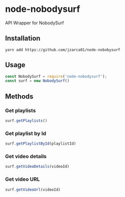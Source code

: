 # node-nobodysurf

API Wrapper for NobodySurf

## Installation

```shell
yarn add https://github.com/jzarca01/node-nobobysurf
```

## Usage

```javascript
const NobodySurf = require('node-nobodysurf');
const surf = new NobodySurf()
```

## Methods

### Get playlists

```javascript
surf.getPlaylists()
```

### Get playlist by Id

```javascript
surf.getPlaylistById(playlistId)
```

### Get video details

```javascript
surf.getVideoDetails(videoId)
```

### Get video URL

```javascript
surf.getVideoUrl(videoId)
```